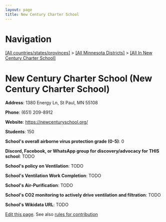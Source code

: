 ```yaml
---
layout: page
title: New Century Charter School
---
```

# Navigation

[[All countries/states/provinces]](../../..) > [[All Minnesota Districts]](../..) > [[All In New Century Charter School]](..)

# New Century Charter School (New Century Charter School)

**Address**: 1380 Energy Ln, St Paul, MN 55108

**Phone**: (651) 209-8912

**Website**: <https://newcenturyschool.org/>

**Students**: 150

**School's overall airborne virus protection grade (0-5)**: 0

**Discord, Facebook, or WhatsApp group for discovery/advocacy for THIS school**: TODO

**School's policy on Ventilation**: TODO

**School's Ventilation Work Completion**: TODO

**School's Air-Purification**: TODO

**School's CO2 monitoring to actively drive ventilation and filtration**: TODO

**School's Wikidata URL**: TODO


[Edit this page](https://github.com/ventilate-schools/MN/edit/main/./New_Century_Charter_School/New_Century_Charter_School.md). See also [rules for contribution](../../../contribution-rules/)